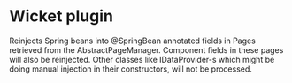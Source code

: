 Wicket plugin
=============
 Reinjects Spring beans into @SpringBean annotated fields in Pages retrieved from the AbstractPageManager. Component
 fields in these pages will also be reinjected. Other classes like IDataProvider-s which might be doing manual
 injection in their constructors, will not be processed.